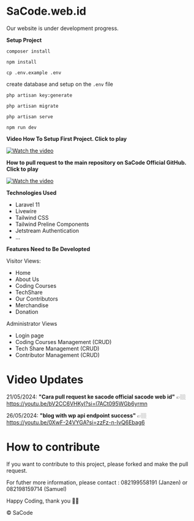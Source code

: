 # SaCode.web.id

Our website is under development progress.

<b>Setup Project</b>

`composer install`

`npm install`

`cp .env.example .env`

create database and setup on the `.env` file

`php artisan key:generate`

`php artisan migrate`

`php artisan serve`

`npm run dev`

<b>Video How To Setup First Project. Click to play</b>

[![Watch the video](https://img.youtube.com/vi/Pf4cdm3N5kY/maxresdefault.jpg)](https://www.youtube.com/watch?v=Pf4cdm3N5kY)

<b>How to pull request to the main repository on SaCode Official GitHub. Click to play</b>

[![Watch the video](https://img.youtube.com/vi/bV2CC6VHKyI/maxresdefault.jpg)](https://www.youtube.com/watch?v=bV2CC6VHKyI)



<b>Technologies Used</b>

<ul>
    <li>Laravel 11</li>
    <li>Livewire</li>
    <li>Tailwind CSS</li>
    <li>Tailwind Preline Components</li>
    <li>Jetstream Authentication</li>
    <li>...</li>
</ul>

<b>Features Need to Be Developted</b>

Visitor Views:

<ul>
    <li>Home</li>
    <li>About Us</li>
    <li>Coding Courses</li>
    <li>TechShare</li>
    <li>Our Contributors</li>
    <li>Merchandise</li>
    <li>Donation</li>
</ul>

Administrator Views

<ul>
    <li>Login page</li>
    <li>Coding Courses Management (CRUD)</li>
    <li>Tech Share Management (CRUD)</li>
    <li>Contributor Management (CRUD)</li>
</ul>

# Video Updates

21/05/2024: <strong> "Cara pull request ke sacode official sacode web id"</strong> 👉🏼
https://youtu.be/bV2CC6VHKyI?si=l7ACt095WGb6yrmn

26/05/2024: <strong> "blog with wp api endpoint success"</strong> 👉🏼
https://youtu.be/0XwF-24VYGA?si=zzFz-n-IvQ6Ebag6

# How to contribute

If you want to contribute to this project, please forked and make the pull request.

For futher more information, please contact :
082199558191 (Janzen)
or
082198159714 (Samuel)

Happy Coding, thank you 🙏🏼

©️ SaCode
